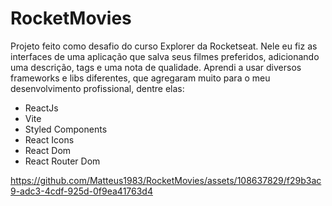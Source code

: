 # RocketMovies

Projeto feito como desafio do curso Explorer da Rocketseat.
Nele eu fiz as interfaces de uma aplicação que salva seus filmes preferidos, adicionando uma descrição, tags e uma nota de qualidade.
Aprendi a usar diversos frameworks e libs diferentes, que agregaram muito para o meu desenvolvimento profissional, dentre elas:
- ReactJs
- Vite
- Styled Components
- React Icons
- React Dom
- React Router Dom

https://github.com/Matteus1983/RocketMovies/assets/108637829/f29b3ac9-adc3-4cdf-925d-0f9ea41763d4
